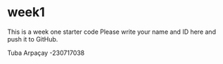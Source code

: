 # week1
This is a week one starter code 
Please write your name and ID here and push it to GitHub.

Tuba Arpaçay -230717038
